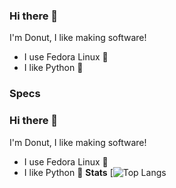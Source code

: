 ### Hi there 👋
I'm Donut, I like making software!
- I use Fedora Linux 🐧
- I like Python 🐍

### Specs
### Hi there 👋
I'm Donut, I like making software!
- I use Fedora Linux 🐧
- I like Python 🐍
**Stats**
[![Top Langs](https://github-readme-stats.vercel.app/api/top-langs/?username=donutdev&show_icons=true&theme=radical)


<!--
**DonutDev/donutdev** is a ✨ _special_ ✨ repository because its `README.md` (this file) appears on your GitHub profile.



